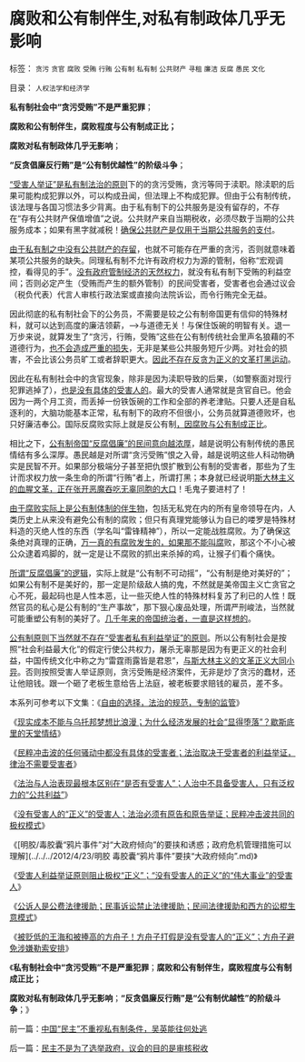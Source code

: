# 腐败和公有制伴生,对私有制政体几乎无影响

标签： `贪污` `贪官` `腐败` `受贿` `行贿` `公有制` `私有制` `公共财产` `寻租` `廉洁` `反腐` `愚民` `文化` 

目录： `人权法学和经济学`

**私有制社会中“贪污受贿”不是严重犯罪**；

**腐败和公有制伴生，腐败程度与公有制成正比；**

**腐败对私有制政体几乎无影响**；

**“反贪倡廉反行贿”是“公有制优越性”的阶级斗争**；

[“受害人举证”是私有制法治的原则](../../../2012/4/25/法律援助和法治中的讼棍现象.md)下的的贪污受贿，贪污等同于渎职。除渎职的后果可能构成犯罪以外，可以构成丑闻，但法理上不构成犯罪。但由于公有制传统，该法理与各国习惯法多少背离。由于私有制下的公共服务是没有留存的，不存在“存有公共财产保值增值”之说。公共财产来自当期税收，必须尽数于当期的公共服务成本；如果有黑字就减税！[确保公共财产是仅用于当期公共服务的支付](../../../2010/11/9/广州亚运公交免费的乌托邦实验和户籍制度；.md)。

[由于私有制之中没有公共财产的存留](../../../2011/10/19/公有制的税收，是绝对的权力.md)，也就不可能存在严重的贪污，否则就意味着某项公共服务的缺失。同理私有制不允许有政府权力为源的管制，俗称“宏观调控，看得见的手”。[没有政府管制经济的天然权力](../../../2012/3/6/公共服务“差别定价”将导致巨大而低效的隐性税收.md)，就没有私有制下受贿的利益空间；否则必定产生（受贿而产生的额外管制）的民间受害者，受害者也会通过议会（税负代表）代言人审核行政法案或直接向法院诉讼，而令行贿完全无益。

因此彻底的私有制社会下的公务员，不需要是较之公有制帝国更有信仰的特殊材料，就可以达到高度的廉洁领薪，——>与道德无关！与保住饭碗的明智有关。退一万步来说，就算发生了“贪污，行贿，受贿”这些在公有制传统社会里声名狼藉的不道德行为，[也不会造成严重的损失](../../../2010/8/18/腐败和廉政的影响都被高估了；斯多葛没能拯救罗马.md)，无非是某些公共服务短斤少两。对社会的损害，不会比该公务员旷工或者辞职更大。[因此不存在反贪为正义的文革打黑运动](../../../2012/4/25/“受害者举证”排除斯大林正义.md)。

因此在私有制社会中的贪官现象，除非是因为渎职导致的后果，（如警察面对现行犯罪逃掉了），[也是没有具体的受害人的](../../../2012/4/20/没有受害人的“正义”的受害人.md)。最大的受害人通常就是贪官自已。他会因为一两个月工资，而丢掉一份铁饭碗的工作和全部的养老津贴。只要人还是自私逐利的，大脑功能基本正常，私有制下的政府不但很小，公务员就算道德败坏，也只好廉洁奉公。国际反腐败实际上就是反公有制[，因腐败与公有制成正比](../../../2010/7/21/炒作唐骏假文凭突显国民劣根性.md)。

相比之下，[公有制帝国“反腐倡廉”的民间意向越浓厚](../../../2010/3/1/要均贫富后才能民主吗？.md)，越是说明公有制传统的愚民情结有多么深厚。愚民越是对所谓“贪污受贿”恨之入骨，越是说明这些人科动物确实是民智不开。如果部分极端分子甚至把仇恨扩散到公有制的受害者，那些为了生计而求权力放一条生命的所谓“行贿”者上，所谓打黑；本身就已经说明[斯大林主义的血腥文革，正在张开恶魔吞吃无辜同胞的大口](../../../2012/4/23/私有制原则：世界上没有残害无辜的正义；.md)！毛鬼子要进村了！

[由于腐败实际上是公有制体制的伴生物](../../../2010/2/26/“反政府”是荒谬的.md)，包括无私党在内的所有皇帝领导在内，人类历史上从来没有避免公有制的腐败；但只有真理党能够认为自已的喽罗是特殊材料造的灭绝人性的东西（学名叫“雷锋精神”），所以一定能战胜腐败。为了确保这条绝对真理的正确，[万一真的有腐败发生的，如果那不能叫腐](../../../2009/12/5/无私的社会是不能反腐败的.md)败，那这个不小心被公众逮着鸡脚的，就一定是让不腐败的抓出来杀掉的鸡，让猴子们看个痛快。

[所谓“反腐倡廉”的逻辑](../../../2010/4/29/维护公有制公值耗散经济结构的三种人.md)，实际上就是“公有制不可动摇”，“公有制是绝对美好的”；如果公有制不是美好的，那一定是阶级敌人搞的鬼，不然就是美帝国主义亡贪官之心不死，最起码也是人性本恶，让一些灭绝人性的特殊材料复苏了利已的人性！既然官员的私心是公有制的“生产事故”，那下狠心废品处理，所谓严刑峻法，当然就可能重塑公有制的美好了。[几千年来的帝国统治者，一直是这样想的](../../../2010/3/1/讲民主的反腐败，从何说起？.md)。

[公有制原则下当然就不存在“受害者私有利益举证”的原则](../../../2012/4/20/法治与人治根本区别在“是否有受害人”.md)。所以公有制社会是按照“社会利益最大化”的假定行使公共权力，屠杀无辜那是因为有更正义的社会利益，中国传统文化中称之为“雷霆雨露皆是君恩”，[与斯大林主义的文革正义大同小异](../../../2012/4/25/“受害者举证”排除斯大林正义.md)。否则按照受害人举证原则，贪污受贿是经济案件，无非是炒了贪污的蠢材，还让他赔钱。跟一个砸了老板生意给告上法庭，被老板要求赔钱的雇员，差不多。

本系列可参考以下文集：《[自由的选择，法治的规范，专制的监管](../../../2011/7/16/自由的选择，法治的规范，专制的监管.md)》

《[现实成本不能与乌托邦梦想比浪漫；为什么经济发展的社会“显得堕落”？歇斯底里的天堂情结](../../../2012/4/19/民粹冲击波中歇斯底里的天堂情结.md)》

《[民粹冲击波的任何骚动中都没有具体的受害者；法治取决于受害者的利益举证，律治不需要受害者](../../../2012/4/20/食品安全竭斯底里的民粹和文革.md)》

《[法治与人治表现最根本区别在“是否有受害人”；人治中不具备受害人，只有泛权力的“公共利益”](../../../2012/4/20/法治与人治根本区别在“是否有受害人”.md)》

《[没有受害人的“正义”的受害人；法治必须有原告和原告举证；民粹冲击波共同的极权模式](../../../2012/4/20/没有受害人的“正义”的受害人.md)》

《[明胶/毒胶囊“鸦片事件”对“大政府倾向”的要挟和诱惑；政府危机管理措施可以理解](../../../2012/4/23/明胶 毒胶囊“鸦片事件”要挟“大政府倾向”.md)》

《[受害人利益举证原则阻止极权“正义”；“没有受害人的正义”的“伟大事业”的受害人](../../../2012/4/25/“受害者举证”排除斯大林正义.md)》

《[公诉人是公费法律援助；民事诉讼禁止法律援助；民间法律援助和西方的讼棍生意模式](../../../2012/4/25/法律援助和法治中的讼棍现象.md)》

《[被贬低的王海和被捧高的方舟子！方舟子打假是没有受害人的“正义”；方舟子避免涉嫌勒索安排](../../../2012/4/25/没有受害人的方舟子打假的受害人.md)》

《**私有制社会中“贪污受贿”不是严重犯罪**；**腐败和公有制伴生，腐败程度与公有制成正比；**

**腐败对私有制政体几乎无影响**；**“反贪倡廉反行贿”是“公有制优越性”的阶级斗争**；》

前一篇：[中国“民主”不重视私有制条件，吴英能往何处逃](../../../2012/4/25/中国“民主”不重视私有制条件，吴英能往何处逃.md)

后一篇：[民主不是为了选举政府，议会的目的是审核税收](../../../2012/4/26/民主不是为了选举政府，议会的目的是审核税收.md)